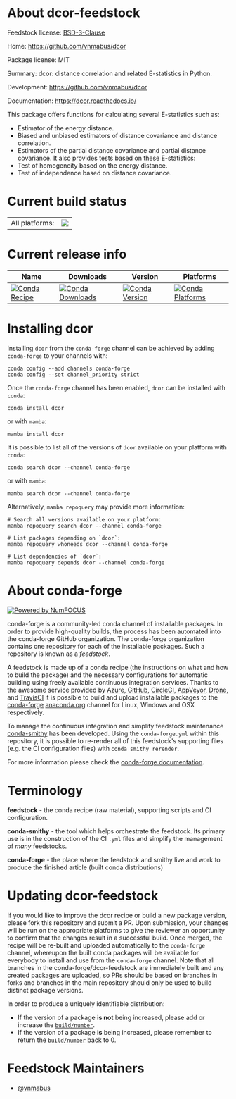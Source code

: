 About dcor-feedstock
====================

Feedstock license: [BSD-3-Clause](https://github.com/conda-forge/dcor-feedstock/blob/main/LICENSE.txt)

Home: https://github.com/vnmabus/dcor

Package license: MIT

Summary: dcor: distance correlation and related E-statistics in Python.

Development: https://github.com/vnmabus/dcor

Documentation: https://dcor.readthedocs.io/

This package offers functions for calculating several E-statistics
such as:
- Estimator of the energy distance.
- Biased and unbiased estimators of distance covariance and
distance correlation.
- Estimators of the partial distance covariance and partial
distance covariance.
It also provides tests based on these E-statistics:
- Test of homogeneity based on the energy distance.
- Test of independence based on distance covariance.


Current build status
====================


<table><tr><td>All platforms:</td>
    <td>
      <a href="https://dev.azure.com/conda-forge/feedstock-builds/_build/latest?definitionId=10631&branchName=main">
        <img src="https://dev.azure.com/conda-forge/feedstock-builds/_apis/build/status/dcor-feedstock?branchName=main">
      </a>
    </td>
  </tr>
</table>

Current release info
====================

| Name | Downloads | Version | Platforms |
| --- | --- | --- | --- |
| [![Conda Recipe](https://img.shields.io/badge/recipe-dcor-green.svg)](https://anaconda.org/conda-forge/dcor) | [![Conda Downloads](https://img.shields.io/conda/dn/conda-forge/dcor.svg)](https://anaconda.org/conda-forge/dcor) | [![Conda Version](https://img.shields.io/conda/vn/conda-forge/dcor.svg)](https://anaconda.org/conda-forge/dcor) | [![Conda Platforms](https://img.shields.io/conda/pn/conda-forge/dcor.svg)](https://anaconda.org/conda-forge/dcor) |

Installing dcor
===============

Installing `dcor` from the `conda-forge` channel can be achieved by adding `conda-forge` to your channels with:

```
conda config --add channels conda-forge
conda config --set channel_priority strict
```

Once the `conda-forge` channel has been enabled, `dcor` can be installed with `conda`:

```
conda install dcor
```

or with `mamba`:

```
mamba install dcor
```

It is possible to list all of the versions of `dcor` available on your platform with `conda`:

```
conda search dcor --channel conda-forge
```

or with `mamba`:

```
mamba search dcor --channel conda-forge
```

Alternatively, `mamba repoquery` may provide more information:

```
# Search all versions available on your platform:
mamba repoquery search dcor --channel conda-forge

# List packages depending on `dcor`:
mamba repoquery whoneeds dcor --channel conda-forge

# List dependencies of `dcor`:
mamba repoquery depends dcor --channel conda-forge
```


About conda-forge
=================

[![Powered by
NumFOCUS](https://img.shields.io/badge/powered%20by-NumFOCUS-orange.svg?style=flat&colorA=E1523D&colorB=007D8A)](https://numfocus.org)

conda-forge is a community-led conda channel of installable packages.
In order to provide high-quality builds, the process has been automated into the
conda-forge GitHub organization. The conda-forge organization contains one repository
for each of the installable packages. Such a repository is known as a *feedstock*.

A feedstock is made up of a conda recipe (the instructions on what and how to build
the package) and the necessary configurations for automatic building using freely
available continuous integration services. Thanks to the awesome service provided by
[Azure](https://azure.microsoft.com/en-us/services/devops/), [GitHub](https://github.com/),
[CircleCI](https://circleci.com/), [AppVeyor](https://www.appveyor.com/),
[Drone](https://cloud.drone.io/welcome), and [TravisCI](https://travis-ci.com/)
it is possible to build and upload installable packages to the
[conda-forge](https://anaconda.org/conda-forge) [anaconda.org](https://anaconda.org/)
channel for Linux, Windows and OSX respectively.

To manage the continuous integration and simplify feedstock maintenance
[conda-smithy](https://github.com/conda-forge/conda-smithy) has been developed.
Using the ``conda-forge.yml`` within this repository, it is possible to re-render all of
this feedstock's supporting files (e.g. the CI configuration files) with ``conda smithy rerender``.

For more information please check the [conda-forge documentation](https://conda-forge.org/docs/).

Terminology
===========

**feedstock** - the conda recipe (raw material), supporting scripts and CI configuration.

**conda-smithy** - the tool which helps orchestrate the feedstock.
                   Its primary use is in the construction of the CI ``.yml`` files
                   and simplify the management of *many* feedstocks.

**conda-forge** - the place where the feedstock and smithy live and work to
                  produce the finished article (built conda distributions)


Updating dcor-feedstock
=======================

If you would like to improve the dcor recipe or build a new
package version, please fork this repository and submit a PR. Upon submission,
your changes will be run on the appropriate platforms to give the reviewer an
opportunity to confirm that the changes result in a successful build. Once
merged, the recipe will be re-built and uploaded automatically to the
`conda-forge` channel, whereupon the built conda packages will be available for
everybody to install and use from the `conda-forge` channel.
Note that all branches in the conda-forge/dcor-feedstock are
immediately built and any created packages are uploaded, so PRs should be based
on branches in forks and branches in the main repository should only be used to
build distinct package versions.

In order to produce a uniquely identifiable distribution:
 * If the version of a package **is not** being increased, please add or increase
   the [``build/number``](https://docs.conda.io/projects/conda-build/en/latest/resources/define-metadata.html#build-number-and-string).
 * If the version of a package **is** being increased, please remember to return
   the [``build/number``](https://docs.conda.io/projects/conda-build/en/latest/resources/define-metadata.html#build-number-and-string)
   back to 0.

Feedstock Maintainers
=====================

* [@vnmabus](https://github.com/vnmabus/)

